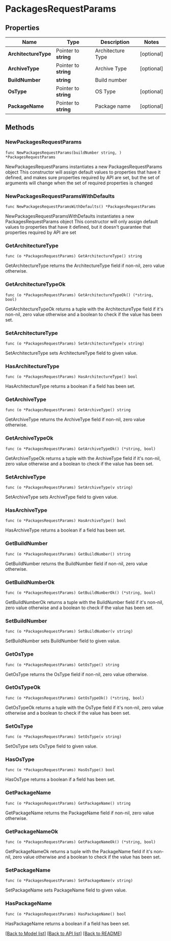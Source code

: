 # PackagesRequestParams

## Properties

Name | Type | Description | Notes
------------ | ------------- | ------------- | -------------
**ArchitectureType** | Pointer to **string** | Architecture Type | [optional] 
**ArchiveType** | Pointer to **string** | Archive Type | [optional] 
**BuildNumber** | **string** | Build number | 
**OsType** | Pointer to **string** | OS Type | [optional] 
**PackageName** | Pointer to **string** | Package name | [optional] 

## Methods

### NewPackagesRequestParams

`func NewPackagesRequestParams(buildNumber string, ) *PackagesRequestParams`

NewPackagesRequestParams instantiates a new PackagesRequestParams object
This constructor will assign default values to properties that have it defined,
and makes sure properties required by API are set, but the set of arguments
will change when the set of required properties is changed

### NewPackagesRequestParamsWithDefaults

`func NewPackagesRequestParamsWithDefaults() *PackagesRequestParams`

NewPackagesRequestParamsWithDefaults instantiates a new PackagesRequestParams object
This constructor will only assign default values to properties that have it defined,
but it doesn't guarantee that properties required by API are set

### GetArchitectureType

`func (o *PackagesRequestParams) GetArchitectureType() string`

GetArchitectureType returns the ArchitectureType field if non-nil, zero value otherwise.

### GetArchitectureTypeOk

`func (o *PackagesRequestParams) GetArchitectureTypeOk() (*string, bool)`

GetArchitectureTypeOk returns a tuple with the ArchitectureType field if it's non-nil, zero value otherwise
and a boolean to check if the value has been set.

### SetArchitectureType

`func (o *PackagesRequestParams) SetArchitectureType(v string)`

SetArchitectureType sets ArchitectureType field to given value.

### HasArchitectureType

`func (o *PackagesRequestParams) HasArchitectureType() bool`

HasArchitectureType returns a boolean if a field has been set.

### GetArchiveType

`func (o *PackagesRequestParams) GetArchiveType() string`

GetArchiveType returns the ArchiveType field if non-nil, zero value otherwise.

### GetArchiveTypeOk

`func (o *PackagesRequestParams) GetArchiveTypeOk() (*string, bool)`

GetArchiveTypeOk returns a tuple with the ArchiveType field if it's non-nil, zero value otherwise
and a boolean to check if the value has been set.

### SetArchiveType

`func (o *PackagesRequestParams) SetArchiveType(v string)`

SetArchiveType sets ArchiveType field to given value.

### HasArchiveType

`func (o *PackagesRequestParams) HasArchiveType() bool`

HasArchiveType returns a boolean if a field has been set.

### GetBuildNumber

`func (o *PackagesRequestParams) GetBuildNumber() string`

GetBuildNumber returns the BuildNumber field if non-nil, zero value otherwise.

### GetBuildNumberOk

`func (o *PackagesRequestParams) GetBuildNumberOk() (*string, bool)`

GetBuildNumberOk returns a tuple with the BuildNumber field if it's non-nil, zero value otherwise
and a boolean to check if the value has been set.

### SetBuildNumber

`func (o *PackagesRequestParams) SetBuildNumber(v string)`

SetBuildNumber sets BuildNumber field to given value.


### GetOsType

`func (o *PackagesRequestParams) GetOsType() string`

GetOsType returns the OsType field if non-nil, zero value otherwise.

### GetOsTypeOk

`func (o *PackagesRequestParams) GetOsTypeOk() (*string, bool)`

GetOsTypeOk returns a tuple with the OsType field if it's non-nil, zero value otherwise
and a boolean to check if the value has been set.

### SetOsType

`func (o *PackagesRequestParams) SetOsType(v string)`

SetOsType sets OsType field to given value.

### HasOsType

`func (o *PackagesRequestParams) HasOsType() bool`

HasOsType returns a boolean if a field has been set.

### GetPackageName

`func (o *PackagesRequestParams) GetPackageName() string`

GetPackageName returns the PackageName field if non-nil, zero value otherwise.

### GetPackageNameOk

`func (o *PackagesRequestParams) GetPackageNameOk() (*string, bool)`

GetPackageNameOk returns a tuple with the PackageName field if it's non-nil, zero value otherwise
and a boolean to check if the value has been set.

### SetPackageName

`func (o *PackagesRequestParams) SetPackageName(v string)`

SetPackageName sets PackageName field to given value.

### HasPackageName

`func (o *PackagesRequestParams) HasPackageName() bool`

HasPackageName returns a boolean if a field has been set.


[[Back to Model list]](../README.md#documentation-for-models) [[Back to API list]](../README.md#documentation-for-api-endpoints) [[Back to README]](../README.md)


